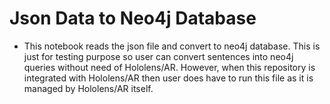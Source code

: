 # Json Data to Neo4j Database

* This notebook reads the json file and convert to neo4j database. This is just for testing purpose so user can convert sentences into neo4j queries without need of Hololens/AR. However, when this repository is integrated with Hololens/AR then user does have to run this file as it is managed by Hololens/AR itself.
